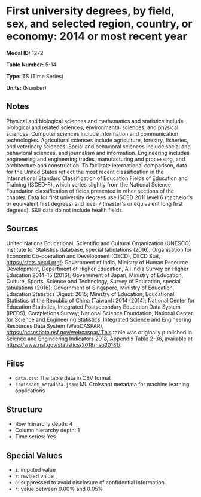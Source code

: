 # First university degrees, by field, sex, and selected region, country, or economy: 2014 or most recent year

**Modal ID:** 1272

**Table Number:** 5-14

**Type:** TS (Time Series)

**Units:** (Number)

## Notes

Physical and biological sciences and mathematics and statistics include biological and related sciences, environmental sciences, and physical sciences. Computer sciences include information and communication technologies. Agricultural sciences include agriculture, forestry, fisheries, and veterinary sciences. Social and behavioral sciences include social and behavioral sciences, and journalism and information. Engineering includes engineering and engineering trades, manufacturing and processing, and architecture and construction. To facilitate international comparison, data for the United States reflect the most recent classification in the International Standard Classification of Education Fields of Education and Training (ISCED-F), which varies slightly from the National Science Foundation classification of fields presented in other sections of the chapter. Data for first university degrees use ISCED 2011 level 6 (bachelor's or equivalent first degrees) and level 7 (master's or equivalent long first degrees). S&E data do not include health fields.

## Sources

United Nations Educational, Scientific and Cultural Organization (UNESCO) Institute for Statistics database, special tabulations (2016); Organisation for Economic Co-operation and Development (OECD), OECD.Stat, https://stats.oecd.org/; Government of India, Ministry of Human Resource Development, Department of Higher Education, All India Survey on Higher Education 2014–15 (2016); Government of Japan, Ministry of Education, Culture, Sports, Science and Technology, Survey of Education, special tabulations (2016); Government of Singapore, Ministry of Education, Education Statistics Digest: 2015; Ministry of Education, Educational Statistics of the Republic of China (Taiwan): 2014 (2014); National Center for Education Statistics, Integrated Postsecondary Education Data System (IPEDS), Completions Survey; National Science Foundation, National Center for Science and Engineering Statistics, Integrated Science and Engineering Resources Data System (WebCASPAR), https://ncsesdata.nsf.gov/webcaspar/.This table was originally published in Science and Engineering Indicators 2018, Appendix Table 2-36, available at https://www.nsf.gov/statistics/2018/nsb20181/.

## Files

- `data.csv`: The table data in CSV format
- `croissant_metadata.json`: ML Croissant metadata for machine learning applications

## Structure

- Row hierarchy depth: 4
- Column hierarchy depth: 1
- Time series: Yes

## Special Values

- `i`: imputed value
- `r`: revised value
- `D`: suppressed to avoid disclosure of confidential information
- `*`: value between 0.00% and 0.05%
